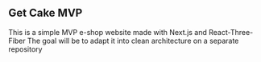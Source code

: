 ## Get Cake MVP

This is a simple MVP e-shop website made with Next.js and React-Three-Fiber
The goal will be to adapt it into clean architecture on a separate repository
